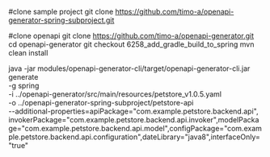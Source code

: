 #clone sample project
git clone https://github.com/timo-a/openapi-generator-spring-subproject.git

#clone openapi
git clone https://github.com/timo-a/openapi-generator.git
cd openapi-generator
git checkout 6258_add_gradle_build_to_spring
mvn clean install


java -jar modules/openapi-generator-cli/target/openapi-generator-cli.jar generate\
     -g spring\
     -i ../openapi-generator/src/main/resources/petstore_v1.0.5.yaml\
     -o ../openapi-generator-spring-subproject/petstore-api\
     --additional-properties=apiPackage="com.example.petstore.backend.api",\
invokerPackage="com.example.petstore.backend.api.invoker",modelPackage="com.example.petstore.backend.api.model",configPackage="com.example.petstore.backend.api.configuration",dateLibrary="java8",interfaceOnly="true"
